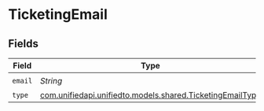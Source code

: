 # TicketingEmail


## Fields

| Field                                                                                                  | Type                                                                                                   | Required                                                                                               | Description                                                                                            |
| ------------------------------------------------------------------------------------------------------ | ------------------------------------------------------------------------------------------------------ | ------------------------------------------------------------------------------------------------------ | ------------------------------------------------------------------------------------------------------ |
| `email`                                                                                                | *String*                                                                                               | :heavy_check_mark:                                                                                     | N/A                                                                                                    |
| `type`                                                                                                 | [com.unifiedapi.unifiedto.models.shared.TicketingEmailType](../../models/shared/TicketingEmailType.md) | :heavy_minus_sign:                                                                                     | N/A                                                                                                    |